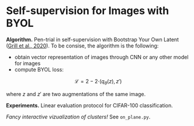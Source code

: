 # Self-supervision for Images with BYOL

**Algorithm.** Pen-trial in self-supervision with Bootstrap Your Own Latent ([Grill et al., 2020](https://arxiv.org/abs/2006.07733)). To be consise, the algorithm is the following:
- obtain vector representation of images through CNN or any other model for images
- compute BYOL loss:

```math
\mathcal{L}=2-2{\cdot(q_\theta(z), z')}
```

where $z$ and $z'$ are two augmentations of the same image.

**Experiments.** Linear evaluation protocol for CIFAR-100 classification.

*Fancy interactive vizualization of clusters!* See `on_plane.py`.

